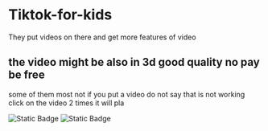 # Tiktok-for-kids
They put videos on there and get more features of video
## the video might be also in 3d good quality no pay be free
some of them most not if you put a video do not say that is not working click on the video 2 times it will pla



![Static Badge](https://img.shields.io/badge/VideoPlayerPlus-Blue)
![Static Badge](https://img.shields.io/badge/License-cyan)


